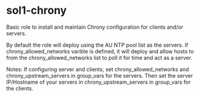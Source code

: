 # sol1-chrony
Basic role to install and maintain Chrony configuration for clients and/or servers.

By default the role will deploy using the AU NTP pool list as the servers.
If chrony_allowed_networks varible is defined, it will deploy and allow hosts to from the chrony_allowed_networks list to poll it for time and act as a server.

Notes:
If configuring server and clients, set chrony_allowed_networks and chrony_upstream_servers in group_vars for the servers. Then set the server IP/Hostname of your servers in chrony_upstream_servers in group_vars for the clients. 
